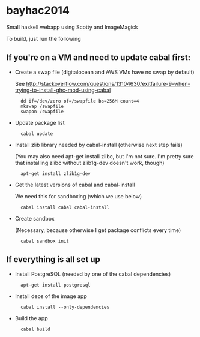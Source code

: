 bayhac2014
==========

Small haskell webapp using Scotty and ImageMagick

To build, just run the following

If you're on a VM and need to update cabal first:
-------------------------------------------------
- Create a swap file (digitalocean and AWS VMs have no swap by default)

  See http://stackoverflow.com/questions/13104630/exitfailure-9-when-trying-to-install-ghc-mod-using-cabal

        dd if=/dev/zero of=/swapfile bs=256M count=4
        mkswap /swapfile
        swapon /swapfile

- Update package list

        cabal update

- Install zlib library needed by cabal-install (otherwise next step fails)
	
	(You may also need apt-get install zlibc, but I'm not sure. I'm pretty sure that installing zlibc without zlib1g-dev doesn't work, though)

        apt-get install zlib1g-dev

- Get the latest versions of cabal and cabal-install

	We need this for sandboxing (which we use below)

        cabal install cabal cabal-install

- Create sandbox

	(Necessary, because otherwise I get package conflicts every time)

        cabal sandbox init

If everything is all set up
---------------------------
- Install PostgreSQL (needed by one of the cabal dependencies)

        apt-get install postgresql

- Install deps of the image app

        cabal install --only-dependencies

- Build the app

        cabal build
